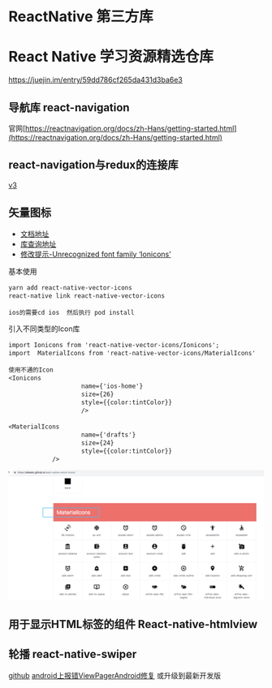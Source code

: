 # ReactNative 第三方库

# React Native 学习资源精选仓库
https://juejin.im/entry/59dd786cf265da431d3ba6e3

## 导航库 react-navigation
官网[https://reactnavigation.org/docs/zh-Hans/getting-started.html](https://reactnavigation.org/docs/zh-Hans/getting-started.html)

## react-navigation与redux的连接库
[v3](https://github.com/react-navigation/react-navigation-redux-helpers)

## 矢量图标

* [文档地址](https://github.com/oblador/react-native-vector-icons)
* [库查询地址](https://oblador.github.io/react-native-vector-icons/)
* [修改提示-Unrecognized font family ‘Ionicons’](https://blog.csdn.net/zhaolaoda2012/article/details/82627735)

基本使用

```
yarn add react-native-vector-icons
react-native link react-native-vector-icons

ios的需要cd ios  然后执行 pod install
```

引入不同类型的Icon库
```
import Ionicons from 'react-native-vector-icons/Ionicons';
import  MaterialIcons from 'react-native-vector-icons/MaterialIcons'

使用不通的Icon
<Ionicons
					name={'ios-home'}
					size={26}
					style={{color:tintColor}}
					/>

<MaterialIcons
					name={'drafts'}
					size={24}
					style={{color:tintColor}}
			/>

```

![](assets/markdown-img-paste-20190228144205110.png)


## 用于显示HTML标签的组件 React-native-htmlview





## 轮播 react-native-swiper
[github](https://github.com/leecade/react-native-swiper)
[android上报错ViewPagerAndroid修复](https://blog.csdn.net/weixin_43762903/article/details/102794751) 或升级到最新开发版

